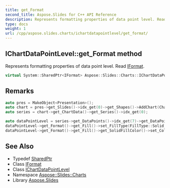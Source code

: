 ```yaml
---
title: get_Format
second_title: Aspose.Slides for C++ API Reference
description: Represents formatting properties of data point level. Read IFormat.
type: docs
weight: 1
url: /cpp/aspose.slides.charts/ichartdatapointlevel/get_format/
---
```

## IChartDataPointLevel::get_Format method


Represents formatting properties of data point level. Read [IFormat](../../iformat/).

```cpp
virtual System::SharedPtr<IFormat> Aspose::Slides::Charts::IChartDataPointLevel::get_Format()=0
```

## Remarks






```cpp
auto pres = MakeObject<Presentation>();
auto chart = pres->get_Slides()->idx_get(0)->get_Shapes()->AddChart(ChartType::Treemap, 50.0f, 50.0f, 500.0f, 400.0f);
auto series = chart->get_ChartData()->get_Series()->idx_get(0);

auto dataPointLevel = series->get_DataPoints()->idx_get(7)->get_DataPointLevels()->idx_get(2);
dataPointLevel->get_Format()->get_Fill()->set_FillType(FillType::Solid);
dataPointLevel->get_Format()->get_Fill()->get_SolidFillColor()->set_Color(Color::get_Red());
```

## See Also

* Typedef [SharedPtr](../../../system/sharedptr/)
* Class [IFormat](../../iformat/)
* Class [IChartDataPointLevel](../)
* Namespace [Aspose::Slides::Charts](../../)
* Library [Aspose.Slides](../../../)
